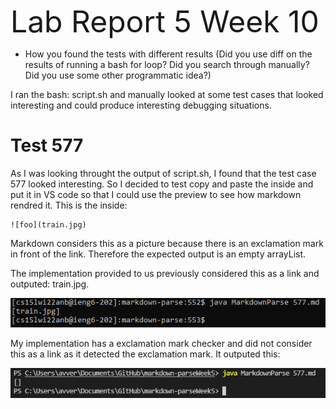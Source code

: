  <font size="12"> Lab Report 5 Week 10</font>

 * How you found the tests with different results (Did you use diff on the results of running a bash for loop? Did you search through manually? Did you use some other programmatic idea?)

I ran the bash: script.sh and manually looked at some test cases that looked interesting and could produce interesting debugging situations.

# Test 577
As I was looking throught the output of script.sh, I found that the test case 577 looked interesting. So I decided to test copy and paste the inside and put it in VS code so that I could use the preview to see how markdown rendred it. This is the inside:

```
![foo](train.jpg)
```     

Markdown considers this as a picture because there is an exclamation mark in front of the link. Therefore the expected output is an empty arrayList.

The implementation provided to us previously considered this as a link and outputed: train.jpg.

![](cap1.PNG)

My implementation has a exclamation mark checker and did not consider this as a link as it detected the exclamation mark. It outputed this:

![](cap2.PNG)
